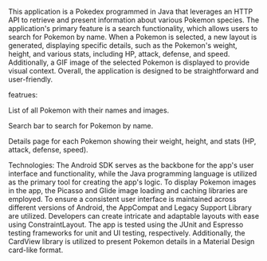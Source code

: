 This application is a Pokedex programmed in Java that leverages an HTTP API to retrieve and present information about various Pokemon species. 
The application's primary feature is a search functionality, which allows users to search for Pokemon by name. When a Pokemon is selected, 
a new layout is generated, displaying specific details, such as the Pokemon's weight, height, and various stats, including HP, attack, defense, and speed.
 Additionally, a GIF image of the selected Pokemon is displayed to provide visual context. Overall, 
the application is designed to be straightforward and user-friendly.

featrues: 

List of all Pokemon with their names and images.

Search bar to search for Pokemon by name.

Details page for each Pokemon showing their weight, height, and stats (HP, attack, defense, speed).
 
Technologies: 
The Android SDK serves as the backbone for the app's user interface and functionality, while the Java programming language is utilized as the primary tool for creating the app's logic. 
To display Pokemon images in the app, 
the Picasso and Glide image loading and caching libraries are employed. 
To ensure a consistent user interface is maintained across different versions of Android, the AppCompat and Legacy Support Library are utilized. Developers can create intricate and adaptable layouts with ease using ConstraintLayout.
 The app is tested using the JUnit and Espresso testing frameworks for unit and UI testing, respectively.
 Additionally, the CardView library is utilized to present Pokemon details in a Material Design card-like format.

